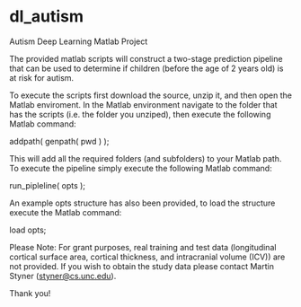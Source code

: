 # dl_autism

Autism Deep Learning Matlab Project

The provided matlab scripts will construct a two-stage prediction pipeline that can be used to determine if children (before the age of 2 years old) is at risk for autism. 

To execute the scripts first download the source, unzip it, and then open the Matlab enviroment. In the Matlab environment navigate to the folder that has the scripts (i.e. the folder you unziped), then execute the following Matlab command:

addpath( genpath( pwd ) );

This will add all the required folders (and subfolders) to your Matlab path. To execute the pipeline simply execute the following Matlab command:

run_pipleline( opts );

An example opts structure has also been provided, to load the structure execute the Matlab command:

load opts;

Please Note: For grant purposes, real training and test data (longitudinal cortical surface area, cortical thickness, and intracranial volume (ICV)) are not provided. If you wish to obtain the study data please contact Martin Styner (styner@cs.unc.edu). 

Thank you!

